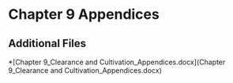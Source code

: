 # Chapter 9 Appendices

## Additional Files

*[Chapter 9_Clearance and Cultivation_Appendices.docx](Chapter 9_Clearance and Cultivation_Appendices.docx)